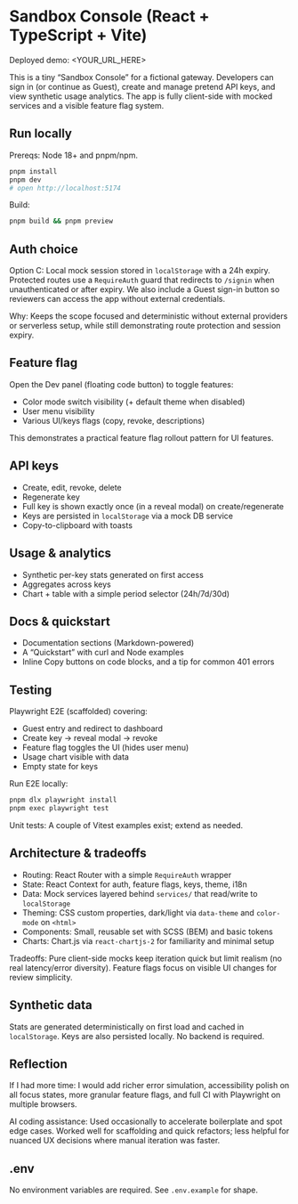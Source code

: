 # Sandbox Console (React + TypeScript + Vite)

Deployed demo: <YOUR_URL_HERE>

This is a tiny “Sandbox Console” for a fictional gateway. Developers can sign in (or continue as Guest), create and manage pretend API keys, and view synthetic usage analytics. The app is fully client-side with mocked services and a visible feature flag system.

## Run locally

Prereqs: Node 18+ and pnpm/npm.

```bash
pnpm install
pnpm dev
# open http://localhost:5174
```

Build:

```bash
pnpm build && pnpm preview
```

## Auth choice

Option C: Local mock session stored in `localStorage` with a 24h expiry. Protected routes use a `RequireAuth` guard that redirects to `/signin` when unauthenticated or after expiry. We also include a Guest sign-in button so reviewers can access the app without external credentials.

Why: Keeps the scope focused and deterministic without external providers or serverless setup, while still demonstrating route protection and session expiry.

## Feature flag

Open the Dev panel (floating code button) to toggle features:

- Color mode switch visibility (+ default theme when disabled)
- User menu visibility
- Various UI/keys flags (copy, revoke, descriptions)

This demonstrates a practical feature flag rollout pattern for UI features.

## API keys

- Create, edit, revoke, delete
- Regenerate key
- Full key is shown exactly once (in a reveal modal) on create/regenerate
- Keys are persisted in `localStorage` via a mock DB service
- Copy-to-clipboard with toasts

## Usage & analytics

- Synthetic per-key stats generated on first access
- Aggregates across keys
- Chart + table with a simple period selector (24h/7d/30d)

## Docs & quickstart

- Documentation sections (Markdown-powered)
- A “Quickstart” with curl and Node examples
- Inline Copy buttons on code blocks, and a tip for common 401 errors

## Testing

Playwright E2E (scaffolded) covering:

- Guest entry and redirect to dashboard
- Create key → reveal modal → revoke
- Feature flag toggles the UI (hides user menu)
- Usage chart visible with data
- Empty state for keys

Run E2E locally:

```bash
pnpm dlx playwright install
pnpm exec playwright test
```

Unit tests: A couple of Vitest examples exist; extend as needed.

## Architecture & tradeoffs

- Routing: React Router with a simple `RequireAuth` wrapper
- State: React Context for auth, feature flags, keys, theme, i18n
- Data: Mock services layered behind `services/` that read/write to `localStorage`
- Theming: CSS custom properties, dark/light via `data-theme` and `color-mode` on `<html>`
- Components: Small, reusable set with SCSS (BEM) and basic tokens
- Charts: Chart.js via `react-chartjs-2` for familiarity and minimal setup

Tradeoffs: Pure client-side mocks keep iteration quick but limit realism (no real latency/error diversity). Feature flags focus on visible UI changes for review simplicity.

## Synthetic data

Stats are generated deterministically on first load and cached in `localStorage`. Keys are also persisted locally. No backend is required.

## Reflection

If I had more time: I would add richer error simulation, accessibility polish on all focus states, more granular feature flags, and full CI with Playwright on multiple browsers.

AI coding assistance: Used occasionally to accelerate boilerplate and spot edge cases. Worked well for scaffolding and quick refactors; less helpful for nuanced UX decisions where manual iteration was faster.

## .env

No environment variables are required. See `.env.example` for shape.
